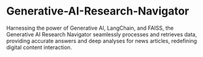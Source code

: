 # Generative-AI-Research-Navigator
Harnessing the power of Generative AI, LangChain, and FAISS, the Generative AI Research Navigator seamlessly processes and retrieves data, providing accurate answers and deep analyses for news articles, redefining digital content interaction.
